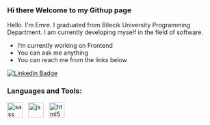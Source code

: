 ### Hi there  Welcome to my Githup page

Hello. I'm Emre. I graduated from Bilecik University Programming Department. 
I am currently developing myself in the field of software.


-  I’m currently working on Frontend
-  You can ask me anything
-  You can reach me from the links below


[![Linkedin Badge](https://img.shields.io/badge/LinkedIn-0077B5?style=for-the-badge&logo=linkedin&logoColor=white)](www.linkedin.com/in/yunusemreuslu16) 


### Languages and Tools:

<img align="left" alt="sass" width="36px" height="36px" src="https://thumbnail.imgbin.com/4/16/4/imgbin-sass-cascading-style-sheets-preprocessor-less-postcss-meng-uwgxZ0nWdzVLrKB6BCTaPGfLc_t.jpg" style="padding-right:10px;">
<img align="left" alt="js" width="36px" height="36px" src="https://flyclipart.com/thumb2/logo-javascript-png-transparent-logo-javascript-images-892775.png" style="padding-right:10px;">
<img align="left" alt="html5" width="36px" height="36px" src="https://upload.wikimedia.org/wikipedia/commons/thumb/3/38/HTML5_Badge.svg/600px-HTML5_Badge.svg.png" style="padding-right:10px;">

